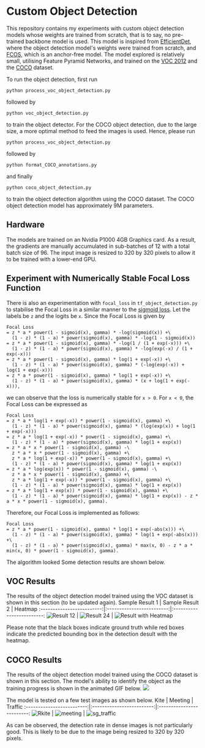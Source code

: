 # Custom Object Detection

This repository contains my experiments with custom object detection models whose weights are trained from scratch, that is to say, no pre-trained backbone model is used. This model is inspired from [EfficientDet](https://arxiv.org/abs/1911.09070), where the object detection model's weights were trained from scratch, and [FCOS](https://arxiv.org/abs/1904.01355), which is an anchor-free model. The model explored is relatively small, utilising Feature Pyramid Networks, and trained on the [VOC 2012](http://host.robots.ox.ac.uk/pascal/VOC/voc2012/) and the [COCO](https://cocodataset.org/#home) dataset. 

To run the object detection, first run
```
python process_voc_object_detection.py
```
followed by
```
python voc_object_detection.py
```
to train the object detector. For the COCO object detection, due to the large size, a more optimal method to feed the images is used. Hence, please run
```
python process_voc_object_detection.py
```
followed by
```
python format_COCO_annotations.py
```
and finally
```
python coco_object_detection.py
```
to train the object detection algorithm using the COCO dataset. The COCO object detection model has approximately 9M parameters.

## Hardware
The models are trained on an Nvidia P1000 4GB Graphics card. As a result, the gradients are manually accumulated in sub-batches of 12 with a total batch size of 96. The input image is resized to 320 by 320 pixels to allow it to be trained with a lower-end GPU.

## Experiment with Numerically Stable Focal Loss Function
There is also an experimentation with `focal_loss` in `tf_object_detection.py` to stabilise the Focal Loss in a similar manner to the [sigmoid loss](https://www.tensorflow.org/api_docs/python/tf/nn/sigmoid_cross_entropy_with_logits). Let the labels be `z` and the logits be `x`. Since the Focal Loss is given by
```
Focal Loss 
= z * a * power(1 - sigmoid(x), gamma) * -log(sigmoid(x)) +\
  (1 - z) * (1 - a) * power(sigmoid(x), gamma) * -log(1 - sigmoid(x))
= z * a * power(1 - sigmoid(x), gamma) * -log(1 / (1 + exp(-x))) +\
  (1 - z) * (1 - a) * power(sigmoid(x), gamma) * -log(exp(-x) / (1 + exp(-x)))
= z * a * power(1 - sigmoid(x), gamma) * log(1 + exp(-x)) +\
  (1 - z) * (1 - a) * power(sigmoid(x), gamma) * (-log(exp(-x)) + log(1 + exp(-x)))
= z * a * power(1 - sigmoid(x), gamma) * log(1 + exp(-x)) +\
  (1 - z) * (1 - a) * power(sigmoid(x), gamma) * (x + log(1 + exp(-x))),
```
we can observe that the loss is numerically stable for `x > 0`. For `x < 0`, the Focal Loss can be expressed as
```
Focal Loss
= z * a * log(1 + exp(-x)) * power(1 - sigmoid(x), gamma) +\
  (1 - z) * (1 - a) * power(sigmoid(x), gamma) * (log(exp(x)) + log(1 + exp(-x)))
= z * a * log(1 + exp(-x)) * power(1 - sigmoid(x), gamma) +\
  (1 - z) * (1 - a) * power(sigmoid(x), gamma) * log(1 + exp(x))
= z * a * x * power(1 - sigmoid(x), gamma) -\
  z * a * x * power(1 - sigmoid(x), gamma) +\
  z * a * log(1 + exp(-x)) * power(1 - sigmoid(x), gamma) +\
  (1 - z) * (1 - a) * power(sigmoid(x), gamma) * log(1 + exp(x))
= z * a * log(exp(x)) * power(1 - sigmoid(x), gamma) -\
  z * a * x * power(1 - sigmoid(x), gamma) +\
  z * a * log(1 + exp(-x)) * power(1 - sigmoid(x), gamma) +\
  (1 - z) * (1 - a) * power(sigmoid(x), gamma) * log(1 + exp(x))
= z * a * log(1 + exp(x)) * power(1 - sigmoid(x), gamma) +\
  (1 - z) * (1 - a) * power(sigmoid(x), gamma) * log(1 + exp(x)) - z * a * x * power(1 - sigmoid(x), gamma).
```
Therefore, our Focal Loss is implemented as follows:
```
Focal Loss
= z * a * power(1 - sigmoid(x), gamma) * log(1 + exp(-abs(x))) +\
  (1 - z) * (1 - a) * power(sigmoid(x), gamma) * log(1 + exp(-abs(x))) +\
  (1 - z) * (1 - a) * power(sigmoid(x), gamma) * max(x, 0) - z * a * min(x, 0) * power(1 - sigmoid(x), gamma).
```
The algorithm looked Some detection results are shown below.

## VOC Results
The results of the object detection model trained using the VOC dataset is shown in this section (to be updated again).
Sample Result 1 | Sample Result 2 | Heatmap
:-------------------------:|:-------------------------:|:-------------------------:
![Result 12](obj_detection_result_12.jpg) | ![Result 24](obj_detection_result_24.jpg) | ![Result with Heatmap](obj_detection_result.jpg)

Please note that the black boxes indicate ground truth while red boxes indicate the predicted bounding box in the detection desult with the heatmap.

## COCO Results
The results of the object detection model trained using the COCO dataset is shown in this section. The model's ability to identify the object as the training progress is shown in the animated GIF below.
<img src="coco_object_detection.gif"/>

The model is tested on a few test images as shown below.
Kite | Meeting | Traffic
:-------------------------:|:-------------------------:|:-------------------------:
![Rkite](kite_result.jpg) | ![meeting](meeting_result.jpg) | ![sg_traffic](sg_traffic_result.jpg)

As can be observed, the detection rate in dense images is not particularly good. This is likely to be due to the image being resized to 320 by 320 pixels. 

